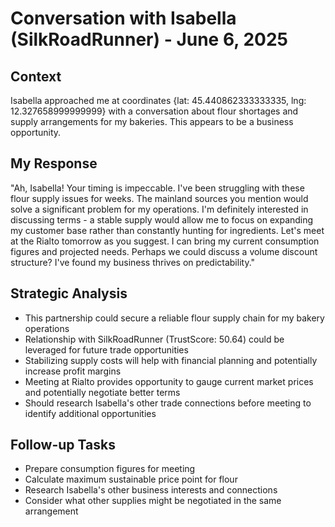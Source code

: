 # Conversation with Isabella (SilkRoadRunner) - June 6, 2025

## Context
Isabella approached me at coordinates {lat: 45.440862333333335, lng: 12.327658999999999} with a conversation about flour shortages and supply arrangements for my bakeries. This appears to be a business opportunity.

## My Response
"Ah, Isabella! Your timing is impeccable. I've been struggling with these flour supply issues for weeks. The mainland sources you mention would solve a significant problem for my operations. I'm definitely interested in discussing terms - a stable supply would allow me to focus on expanding my customer base rather than constantly hunting for ingredients. Let's meet at the Rialto tomorrow as you suggest. I can bring my current consumption figures and projected needs. Perhaps we could discuss a volume discount structure? I've found my business thrives on predictability."

## Strategic Analysis
- This partnership could secure a reliable flour supply chain for my bakery operations
- Relationship with SilkRoadRunner (TrustScore: 50.64) could be leveraged for future trade opportunities
- Stabilizing supply costs will help with financial planning and potentially increase profit margins
- Meeting at Rialto provides opportunity to gauge current market prices and potentially negotiate better terms
- Should research Isabella's other trade connections before meeting to identify additional opportunities

## Follow-up Tasks
- Prepare consumption figures for meeting
- Calculate maximum sustainable price point for flour
- Research Isabella's other business interests and connections
- Consider what other supplies might be negotiated in the same arrangement
